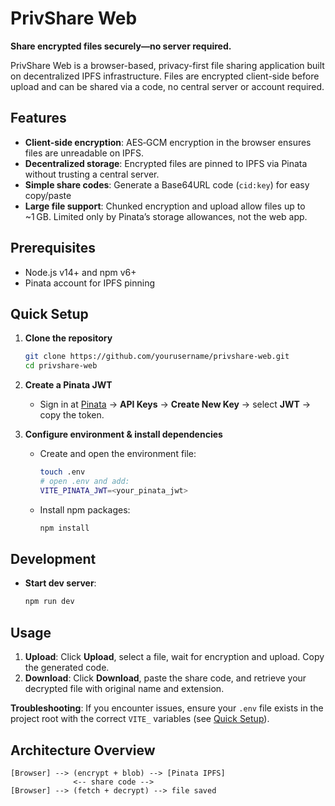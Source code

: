 # PrivShare Web

**Share encrypted files securely—no server required.**

PrivShare Web is a browser-based, privacy-first file sharing application built on decentralized IPFS infrastructure. Files are encrypted client-side before upload and can be shared via a code, no central server or account required.

## Features

- **Client-side encryption**: AES‑GCM encryption in the browser ensures files are unreadable on IPFS.
- **Decentralized storage**: Encrypted files are pinned to IPFS via Pinata without trusting a central server.
- **Simple share codes**: Generate a Base64URL code (`cid:key`) for easy copy/paste
- **Large file support**: Chunked encryption and upload allow files up to \~1 GB. Limited only by Pinata’s storage allowances, not the web app.&#x20;

## Prerequisites

- Node.js v14+ and npm v6+
- Pinata account for IPFS pinning

## Quick Setup

1. **Clone the repository**

   ```bash
   git clone https://github.com/yourusername/privshare-web.git
   cd privshare-web
   ```

2. **Create a Pinata JWT**

   - Sign in at [Pinata](https://pinata.cloud/) → **API Keys** → **Create New Key** → select **JWT** → copy the token.

3. **Configure environment & install dependencies**

   - Create and open the environment file:

     ```bash
     touch .env
     # open .env and add:
     VITE_PINATA_JWT=<your_pinata_jwt>
     ```

   - Install npm packages:

     ```bash
     npm install
     ```

## Development

- **Start dev server**:

  ```bash
  npm run dev
  ```

## Usage

1. **Upload**: Click **Upload**, select a file, wait for encryption and upload. Copy the generated code.
2. **Download**: Click **Download**, paste the share code, and retrieve your decrypted file with original name and extension.

**Troubleshooting**: If you encounter issues, ensure your `.env` file exists in the project root with the correct `VITE_` variables (see [Quick Setup](#quick-setup)).

## Architecture Overview

```
[Browser] --> (encrypt + blob) --> [Pinata IPFS]
              <-- share code -->
[Browser] --> (fetch + decrypt) --> file saved
```
